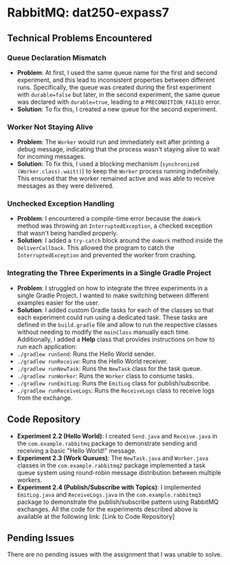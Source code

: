 # RabbitMQ: dat250-expass7

## Technical Problems Encountered

### Queue Declaration Mismatch
- **Problem**: At first, I used the same queue name for the first and second experiment, and this lead to inconsistent 
properties between different runs. Specifically, the queue was created during the first experiment with `durable=false` 
but later, in the second experiment, the same queue was declared with `durable=true`, leading to a `PRECONDITION_FAILED` 
error.
- **Solution**: To fix this, I created a new queue for the second experiment.

### Worker Not Staying Alive
- **Problem**: The `Worker` would run and immediately exit after printing a debug message, indicating that the process wasn't staying alive to wait for incoming messages.
- **Solution**: To fix this, I used a blocking mechanism (`synchronized (Worker.class).wait()`) to keep the `Worker` 
process running indefinitely. This ensured that the worker remained active and was able to receive messages as they were 
delivered.

### Unchecked Exception Handling
- **Problem**: I encountered a compile-time error because the `doWork` method was throwing an `InterruptedException`, 
a checked exception that wasn't being handled properly.
- **Solution**: I added a `try-catch` block around the `doWork` method inside the `DeliverCallback`. This allowed the 
program to catch the `InterruptedException` and prevented the worker from crashing.

### Integrating the Three Experiments in a Single Gradle Project
- **Problem**: I struggled on how to integrate the three experiments in a single Gradle Project. I wanted to make 
switching between different examples easier for the user.
- **Solution**: I added custom Gradle tasks for each of the classes so that each experiment could run using a dedicated 
task. These tasks are defined in the `build.gradle` file and allow to run the respective classes without needing to 
modify the `mainClass` manually each time. Additionally, I added a **Help** class that provides instructions on how to run 
each application:
- `./gradlew runSend`: Runs the Hello World sender.
- `./gradlew runReceive`: Runs the Hello World receiver.
- `./gradlew runNewTask`: Runs the `NewTask` class for the task queue.
- `./gradlew runWorker`: Runs the `Worker` class to consume tasks.
-  `./gradlew runEmitLog`: Runs the `EmitLog` class for publish/subscribe.
- `./gradlew runReceiveLogs`: Runs the `ReceiveLogs` class to receive logs from the exchange.

## Code Repository
- **Experiment 2.2 (Hello World)**: I created `Send.java` and `Receive.java` in the `com.example.rabbitmq` package to demonstrate sending and receiving a basic "Hello World!" message.
- **Experiment 2.3 (Work Queues)**: The `NewTask.java` and `Worker.java` classes in the `com.example.rabbitmq2` package implemented a task queue system using round-robin message distribution between multiple workers.
- **Experiment 2.4 (Publish/Subscribe with Topics)**: I implemented `EmitLog.java` and `ReceiveLogs.java` in the `com.example.rabbitmq3` package to demonstrate the publish/subscribe pattern using RabbitMQ exchanges.
All the code for the experiments described above is available at the following link:
[Link to Code Repository]

## Pending Issues
There are no pending issues with the assignment that I was unable to solve.


